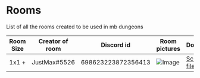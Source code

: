 # Rooms
List of all the rooms created to be used in mb dungeons

Room Size | Creator of room | Discord id | Room pictures | Download 
------------ | ------------- | ------------- | ------------- | -------------
1x1 + |JustMax#5526 | 698623223872356413 | ![Image](https://cdn.discordapp.com/attachments/822767650450047006/822768969324822548/2021-03-20_10.49.49.png) | [Schem file](https://cdn.discordapp.com/attachments/822767650450047006/822768767196201030/middle2.schem)




